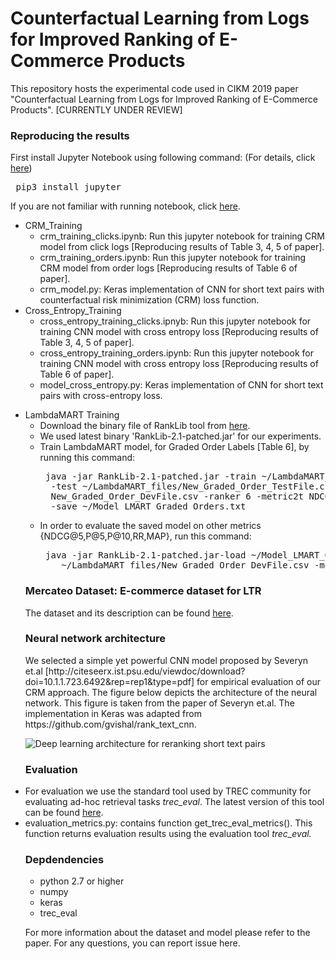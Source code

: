 <h1>Counterfactual Learning from Logs for Improved Ranking of E-Commerce Products</h1>

This repository hosts the experimental code used in CIKM 2019 paper "Counterfactual Learning from Logs for Improved Ranking of E-Commerce Products". [CURRENTLY UNDER REVIEW]

<h3>Reproducing the results</h3>
First install Jupyter Notebook using following command: (For details, click <a href="https://jupyter.readthedocs.io/en/latest/install.html">here</a>)
<pre> pip3 install jupyter </pre>

If you are not familiar with running notebook, click <a href="https://jupyter.readthedocs.io/en/latest/running.html">here</a>.

<ul>
  <li>CRM_Training
    <ul>
      <li>crm_training_clicks.ipynb: Run this jupyter notebook for training CRM model from click logs [Reproducing results of Table 3, 4, 5 of paper].</li>
      <li>crm_training_orders.ipynb: Run this jupyter notebook for training CRM model from order logs [Reproducing results of Table 6 of paper].</li>
      <li>crm_model.py: Keras implementation of CNN for short text pairs with counterfactual risk minimization (CRM) loss function.</li>
    </ul></li>
  <li>Cross_Entropy_Training
    <ul> 
      <li> cross_entropy_training_clicks.ipnyb: Run this jupyter notebook for training CNN model with cross entropy loss [Reproducing results of Table 3, 4, 5 of paper].</li>
      <li>cross_entropy_training_orders.ipynb: Run this jupyter notebook for training CNN model with cross entropy loss [Reproducing results of Table 6 of paper].</li>
      <li>model_cross_entropy.py: Keras implementation of CNN for short text pairs with cross-entropy loss.</li>
    </ul></li>
</ul>  
<ul>
    <li>LambdaMART Training
    <ul>  
      <li>Download the binary file of RankLib tool from <a href="https://sourceforge.net/projects/lemur/files/lemur/RankLib-2.1/">here</a>. </li>
      <li> We used latest binary 'RankLib-2.1-patched.jar' for our experiments. </li>
      <li> Train LambdaMART model, for Graded Order Labels [Table 6], by running this command: 
      <br />
    <pre> java -jar RankLib-2.1-patched.jar -train ~/LambdaMART_files/New_Graded_Order_TrainFile.csv 
  -test ~/LambdaMART_files/New_Graded_Order_TestFile.csv -validate ~/LambdaMART_files/
  New_Graded_Order_DevFile.csv -ranker 6 -metric2t NDCG@10 -metric2T NDCG@10 
  -save ~/Model_LMART_Graded_Orders.txt </pre>
  </li>
  <li> In order to evaluate the saved model on other metrics {NDCG@5,P@5,P@10,RR,MAP}, run this command:
      <br />
    <pre> java -jar RankLib-2.1-patched.jar-load ~/Model_LMART_Graded_Orders.txt -test
    ~/LambdaMART_files/New_Graded_Order_DevFile.csv -metric2T NDCG@5 </pre>
  </li>
    
    
</ul>

<h3>Mercateo Dataset: E-commerce dataset for LTR</h3>
The dataset and its description can be found <a href="Mercateo Dataset Description.md">here</a>.

<h3>Neural network architecture</h3>
We selected a simple yet powerful CNN model proposed by Severyn et.al [http://citeseerx.ist.psu.edu/viewdoc/download?doi=10.1.1.723.6492&rep=rep1&type=pdf] for empirical evaluation of our CRM approach. The figure below depicts the architecture of the neural network. This figure is taken from the paper of Severyn et.al. The implementation in Keras was adapted from https://github.com/gvishal/rank_text_cnn. 

![Deep learning architecture for reranking short text pairs](https://pangolulu.github.io/assets/img/dl-ir/sigir_2015.png)

<h3>Evaluation</h3>
<li>For evaluation we use the standard tool used by TREC community for evaluating ad-hoc retrieval tasks <i>trec_eval</i>. The latest version of this tool can be found <a href="https://github.com/usnistgov/trec_eval">here</a>. </li>
<li>evaluation_metrics.py: contains function get_trec_eval_metrics(). This function returns evaluation results using the evaluation tool <i>trec_eval.</li></i>

<h3>Depdendencies</h3>

<ul>
<li>python 2.7 or higher</li>
<li>numpy</li>
<li>keras</li>
<li>trec_eval</li>
</ul>

For more information about the dataset and model please refer to the paper.
For any questions, you can report issue here.<br /><br />
